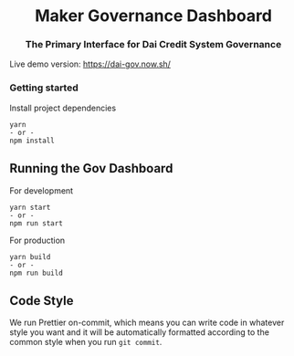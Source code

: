 <h1 align="center">
Maker Governance Dashboard
</h1>

<h3 align="center">
The Primary Interface for Dai Credit System Governance
</h3>

Live demo version: https://dai-gov.now.sh/

### Getting started

Install project dependencies

```
yarn
- or -
npm install
```

## Running the Gov Dashboard

For development

```
yarn start
- or -
npm run start
```

For production

```
yarn build
- or -
npm run build
```

## Code Style

We run Prettier on-commit, which means you can write code in whatever style you want and it will be automatically formatted according to the common style when you run `git commit`.
